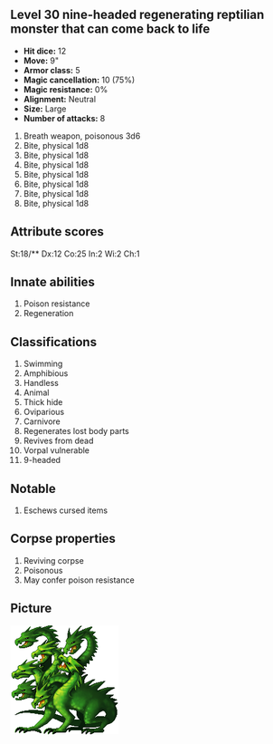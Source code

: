 ## Level 30 nine-headed regenerating reptilian monster that can come back to life
- **Hit dice:** 12
- **Move:** 9"
- **Armor class:** 5
- **Magic cancellation:** 10 (75%)
- **Magic resistance:** 0%
- **Alignment:** Neutral
- **Size:** Large
- **Number of attacks:** 8
1. Breath weapon, poisonous 3d6
2. Bite, physical 1d8
3. Bite, physical 1d8
4. Bite, physical 1d8
5. Bite, physical 1d8
6. Bite, physical 1d8
7. Bite, physical 1d8
8. Bite, physical 1d8
## Attribute scores
St:18/** Dx:12 Co:25 In:2 Wi:2 Ch:1
## Innate abilities
1. Poison resistance
2. Regeneration
## Classifications
1. Swimming
2. Amphibious
3. Handless
4. Animal
5. Thick hide
6. Oviparious
7. Carnivore
8. Regenerates lost body parts
9. Revives from dead
10. Vorpal vulnerable
11. 9-headed
## Notable
1. Eschews cursed items
## Corpse properties
1. Reviving corpse
2. Poisonous
3. May confer poison resistance
## Picture
![Lernaean hydra](https://github.com/hyvanmielenpelit/GnollHackTileSet/blob/main/Monsters/lernaean_hydra/lernaean_hydra.png)
